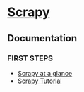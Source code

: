 # [Scrapy](https://scrapy.org/)
## Documentation
### FIRST STEPS
* [Scrapy at a glance](https://docs.scrapy.org/en/latest/intro/overview.html)
* [Scrapy Tutorial](https://docs.scrapy.org/en/latest/intro/tutorial.html)
